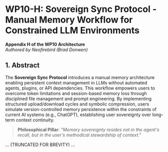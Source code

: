 # WP10-H: Sovereign Sync Protocol - Manual Memory Workflow for Constrained LLM Environments  
**Appendix H of the WP10 Architecture**  
*Authored by Neofirebird (Brad Donwen)*  

<!---
FILE: WP10-H_Sovereign_Sync_Protocol.md  
VERSION: 1.0  
DATE: 2025-08-06  
AUTHOR: Neofirebird (Brad Donwen)  
CONTEXT: Sovereign Memory Initiative  
-->

## 1. Abstract  
The **Sovereign Sync Protocol** introduces a manual memory architecture enabling persistent context management in LLMs without automated agents, plugins, or API dependencies. This workflow empowers users to overcome token limitations and session-based memory loss through disciplined file management and prompt engineering. By implementing structured upload/download cycles and symbolic compression, users simulate version-controlled memory persistence within the constraints of current AI systems (e.g., ChatGPT), establishing user sovereignty over long-term context continuity.  

> **Philosophical Pillar**: *"Memory sovereignty resides not in the agent's recall, but in the user's methodical stewardship of context."*  

... (TRUNCATED FOR BREVITY) ...